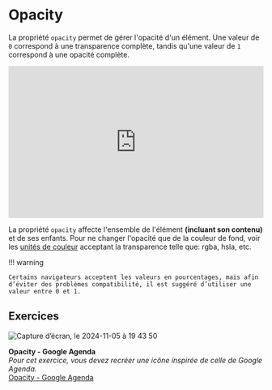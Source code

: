 # Opacity
La propriété `opacity` permet de gérer l'opacité d'un élément. Une valeur de `0` correspond à une transparence complète, tandis qu'une valeur de `1` correspond à une opacité complète.

<iframe height="300" style="width: 100%;" scrolling="no" title="Opacity" src="https://codepen.io/tim-momo/embed/rNrrYGG?default-tab=html%2Cresult" frameborder="no" loading="lazy" allowtransparency="true" allowfullscreen="true">
  See the Pen <a href="https://codepen.io/tim-momo/pen/rNrrYGG">
  Opacity</a> by TIM Montmorency (<a href="https://codepen.io/tim-momo">@tim-momo</a>)
  on <a href="https://codepen.io">CodePen</a>.
</iframe>

La propriété `opacity` affecte l'ensemble de l'élément **(incluant son contenu)** et de ses enfants. Pour ne changer l'opacité que de la couleur de fond, voir les <u>unités de couleur</u> acceptant la transparence telle que: rgba, hsla, etc.

!!! warning

    Certains navigateurs acceptent les valeurs en pourcentages, mais afin d’éviter des problèmes compatibilité, il est suggéré d’utiliser une valeur entre 0 et 1.


## Exercices

<div class="grid grid-auto" markdown>

![Capture d’écran, le 2024-11-05 à 19 43 50](https://github.com/user-attachments/assets/cdf15145-3b72-48f5-aa62-edc8203b7956)

  **Opacity - Google Agenda**<br>
  _Pour cet exercice, vous devez recréer une icône inspirée de celle de Google Agenda._<br>
  [Opacity - Google Agenda](../exercices/google-agenda.md)
</div>
